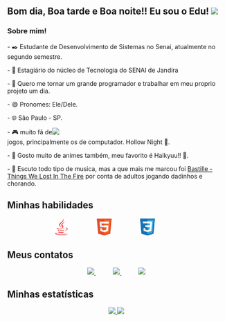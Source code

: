## Bom dia, Boa tarde e Boa noite!! Eu sou o Edu! <img src="https://raw.githubusercontent.com/iampavangandhi/iampavangandhi/master/gifs/Hi.gif" width="30px">

### Sobre mim!
<div style="display: inline_block"  >
  
  
<p> - ✒️ Estudante de Desenvolvimento de Sistemas no Senai, atualmente no segundo semestre. </p>
<p> - 🎯 Estagiário do núcleo de Tecnologia do SENAI de Jandira </p>
<p> - 📓 Quero me tornar um grande programador e trabalhar em meu proprio projeto um dia. </p>
<p> - 😄 Pronomes: Ele/Dele. </p>
<p> - 🌐 São Paulo - SP. </p>
<img src="https://i1.wp.com/media.giphy.com/media/NfBQ73MtvPJS/source.gif?resize=500%2C281&ssl=1" width="400px" align="right">
<p> - 🎮 muito fã de jogos, principalmente os de computador. Hollow Night 🥰. </p>
<p> - 🗾 Gosto muito de animes também, meu favorito é Haikyuu!! 🏐. </p>
<p> - 🎵 Escuto todo tipo de musica, mas a que mais me marcou foi <a href="https://www.youtube.com/watch?v=2rYEZaJ6gWk">Bastille - Things We Lost In The Fire</a> por conta de adultos jogando dadinhos e chorando.
  
</div>

## Minhas habilidades 
<div align="center">
    <img height="40" src="https://raw.githubusercontent.com/devicons/devicon/master/icons/java/java-plain.svg">
    &nbsp;&nbsp;&nbsp;&nbsp;&nbsp;&nbsp;&nbsp;&nbsp;&nbsp;&nbsp;&nbsp;&nbsp;&nbsp;
    <img height="40" src="https://raw.githubusercontent.com/devicons/devicon/master/icons/html5/html5-original.svg">
    &nbsp;&nbsp;&nbsp;&nbsp;&nbsp;&nbsp;&nbsp;&nbsp;&nbsp;&nbsp;&nbsp;&nbsp;&nbsp;
    <img height="40" src="https://raw.githubusercontent.com/devicons/devicon/master/icons/css3/css3-original.svg">
    &nbsp;&nbsp;&nbsp;&nbsp;&nbsp;&nbsp;&nbsp;&nbsp;&nbsp;&nbsp;&nbsp;&nbsp;&nbsp;
</div>

## Meus contatos 

<p align="center">
    <a href="https://github.com/EduSan1">
        <img  src="https://img.shields.io/badge/github-%23100000.svg?&style=for-the-badge&logo=github&logoColor=white&link=mailto:https://github.com/teteusAraujo">
    </a>
    &nbsp;&nbsp;&nbsp;&nbsp;&nbsp;&nbsp;&nbsp;&nbsp;&nbsp;
    <a href="mailto:edusan3456@gmail.com">
        <img src="https://img.shields.io/badge/gmail-D14836?&style=for-the-badge&logo=gmail&logoColor=white&link=mailto:mateusaraujo996@gmail.com">
    </a>
    &nbsp;&nbsp;&nbsp;&nbsp;&nbsp;&nbsp;&nbsp;&nbsp;&nbsp;
    <a href="https://www.linkedin.com/in/eduardo-santos-05574a207/">
        <img src="https://img.shields.io/badge/linkedin-%230077B5.svg?&style=for-the-badge&logo=linkedin&logoColor=white&link=mailto:https://www.linkedin.com/in/mateusaraujobarros/">
    </a>
</p>

<p align="center"> 
  
## Minhas estatísticas
  <div align="center">
  <a href="https://github.com/EduSan1">
  <img height="180em" src="https://github-readme-stats.vercel.app/api?username=EduSan1&show_icons=true&theme=tokyonight&include_all_commits=true&count_private=true"/>
  <img height="180em" src="https://github-readme-stats.vercel.app/api/top-langs/?username=EduSan1&layout=compact&langs_count=7&theme=tokyonight"/>
    </div>
